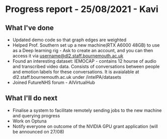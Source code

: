 # Progress report - 25/08/2021 - Kavi

## What I've done

- Updated demo code so that graph edges are weighted
- Helped Prof. Southern set up a new machine(RTX A6000 48GB) to use as a Deep learning rig - Ask to create an account, and you can then access it via username@dl2.staff.bournemouth.ac.uk
- Found an interesting dataset: IEMOCAP - contains 12 hourse of audio and transcribed video data. Consists of conversations between people and emotion labels for these conversations. It is avaialable at dl2.staff.bournemouth.ac.uk under /intelPA/datasets
- Joined FutureNHS forum - AIVirtualHub


## What I'll do next
- Finalise a system to facilitate remotely sending jobs to the new machine and querying progress 
- Work on Optuna
- Notify everyone on outcome of the NVIDIA GPU grant application (will be announced on 27/08)